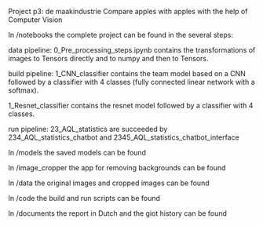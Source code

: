 Project p3: de maakindustrie
Compare apples with apples with the help of Computer Vision

In /notebooks the complete project can be found in the several steps:

data pipeline:
0_Pre_processing_steps.ipynb contains the transformations of images to Tensors directly and to numpy and then to Tensors.

build pipeline:
1_CNN_classifier contains the team model based on a CNN followed by a classifier with 4 classes (fully connected linear network with a softmax).

1_Resnet_classifier contains the resnet model followed by a classifier with 4 classes.

run pipeline:
23_AQL_statistics are succeeded by 
234_AQL_statistics_chatbot 
and 
2345_AQL_statistics_chatbot_interface

In /models the saved models can be found

In /image_cropper the app for removing backgrounds can be found

In /data the original images and cropped images can be found

In /code the build and run scripts can be found

In /documents the report in Dutch and the giot history can be found
